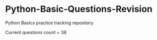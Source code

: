 # Python-Basic-Questions-Revision
Python Basics practice tracking repository

Current questions count = 38
